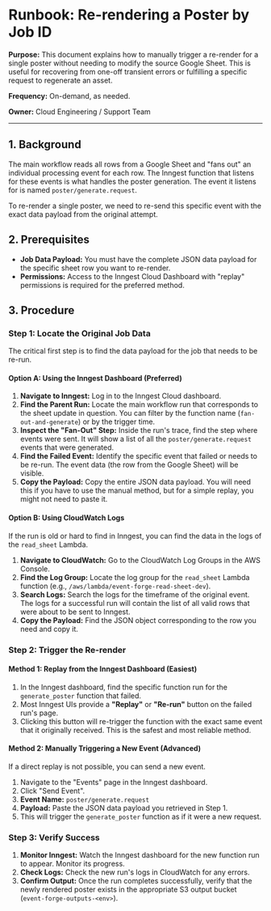# Runbook: Re-rendering a Poster by Job ID

**Purpose:** This document explains how to manually trigger a re-render for a single poster without needing to modify the source Google Sheet. This is useful for recovering from one-off transient errors or fulfilling a specific request to regenerate an asset.

**Frequency:** On-demand, as needed.

**Owner:** Cloud Engineering / Support Team

---

## 1. Background

The main workflow reads all rows from a Google Sheet and "fans out" an individual processing event for each row. The Inngest function that listens for these events is what handles the poster generation. The event it listens for is named `poster/generate.request`.

To re-render a single poster, we need to re-send this specific event with the exact data payload from the original attempt.

## 2. Prerequisites

-   **Job Data Payload:** You must have the complete JSON data payload for the specific sheet row you want to re-render.
-   **Permissions:** Access to the Inngest Cloud Dashboard with "replay" permissions is required for the preferred method.

## 3. Procedure

### Step 1: Locate the Original Job Data

The critical first step is to find the data payload for the job that needs to be re-run.

#### Option A: Using the Inngest Dashboard (Preferred)

1.  **Navigate to Inngest:** Log in to the Inngest Cloud dashboard.
2.  **Find the Parent Run:** Locate the main workflow run that corresponds to the sheet update in question. You can filter by the function name (`fan-out-and-generate`) or by the trigger time.
3.  **Inspect the "Fan-Out" Step:** Inside the run's trace, find the step where events were sent. It will show a list of all the `poster/generate.request` events that were generated.
4.  **Find the Failed Event:** Identify the specific event that failed or needs to be re-run. The event data (the row from the Google Sheet) will be visible.
5.  **Copy the Payload:** Copy the entire JSON data payload. You will need this if you have to use the manual method, but for a simple replay, you might not need to paste it.

#### Option B: Using CloudWatch Logs

If the run is old or hard to find in Inngest, you can find the data in the logs of the `read_sheet` Lambda.

1.  **Navigate to CloudWatch:** Go to the CloudWatch Log Groups in the AWS Console.
2.  **Find the Log Group:** Locate the log group for the `read_sheet` Lambda function (e.g., `/aws/lambda/event-forge-read-sheet-dev`).
3.  **Search Logs:** Search the logs for the timeframe of the original event. The logs for a successful run will contain the list of all valid rows that were about to be sent to Inngest.
4.  **Copy the Payload:** Find the JSON object corresponding to the row you need and copy it.

### Step 2: Trigger the Re-render

#### Method 1: Replay from the Inngest Dashboard (Easiest)

1.  In the Inngest dashboard, find the specific function run for the `generate_poster` function that failed.
2.  Most Inngest UIs provide a **"Replay"** or **"Re-run"** button on the failed run's page.
3.  Clicking this button will re-trigger the function with the exact same event that it originally received. This is the safest and most reliable method.

#### Method 2: Manually Triggering a New Event (Advanced)

If a direct replay is not possible, you can send a new event.

1.  Navigate to the "Events" page in the Inngest dashboard.
2.  Click "Send Event".
3.  **Event Name:** `poster/generate.request`
4.  **Payload:** Paste the JSON data payload you retrieved in Step 1.
5.  This will trigger the `generate_poster` function as if it were a new request.

### Step 3: Verify Success

1.  **Monitor Inngest:** Watch the Inngest dashboard for the new function run to appear. Monitor its progress.
2.  **Check Logs:** Check the new run's logs in CloudWatch for any errors.
3.  **Confirm Output:** Once the run completes successfully, verify that the newly rendered poster exists in the appropriate S3 output bucket (`event-forge-outputs-<env>`).